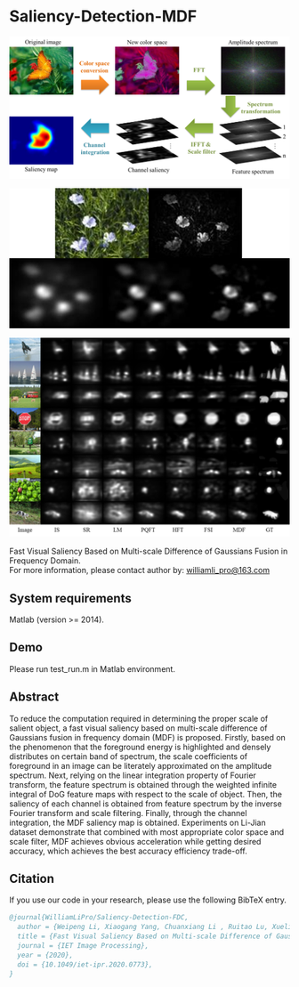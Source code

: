 # Saliency-Detection-MDF

![Procedures](https://raw.githubusercontent.com/WilliamLiPro/Saliency-Detection-FDC/master/Part-of-result/procedure.png)

![filter example](https://raw.githubusercontent.com/WilliamLiPro/Saliency-Detection-FDC/master/Part-of-result/filter-example.png)

![saliency maps comparison](https://raw.githubusercontent.com/WilliamLiPro/Saliency-Detection-FDC/master/Part-of-result/saliency_maps.png)

Fast Visual Saliency Based on Multi-scale Difference of Gaussians Fusion in Frequency Domain.  
For more information, please contact author by: williamli_pro@163.com

## System requirements
Matlab (version >= 2014). 

## Demo
Please run test_run.m in Matlab environment. 

## Abstract
To reduce the computation required in determining the proper scale of salient object, a fast visual saliency based on multi-scale difference of Gaussians fusion in frequency domain (MDF) is proposed. Firstly, based on the phenomenon that the foreground energy is highlighted and densely distributes on certain band of spectrum, the scale coefficients of foreground in an image can be literately approximated on the amplitude spectrum. Next, relying on the linear integration property of Fourier transform, the feature spectrum is obtained through the weighted infinite integral of DoG feature maps with respect to the scale of object. Then, the saliency of each channel is obtained from feature spectrum by the inverse Fourier transform and scale filtering. Finally, through the channel integration, the MDF saliency map is obtained. Experiments on Li-Jian dataset demonstrate that combined with most appropriate color space and scale filter, MDF achieves obvious acceleration while getting desired accuracy, which achieves the best accuracy efficiency trade-off.

## Citation

If you use our code in your research, please use the following BibTeX entry.

```BibTeX
@journal{WilliamLiPro/Saliency-Detection-FDC,
  author = {Weipeng Li, Xiaogang Yang, Chuanxiang Li , Ruitao Lu, Xueli Xie},
  title = {Fast Visual Saliency Based on Multi-scale Difference of Gaussians Fusion in Frequency Domain},
  journal = {IET Image Processing},
  year = {2020},
  doi = {10.1049/iet-ipr.2020.0773},
}
```